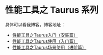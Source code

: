 # 性能工具之 Taurus 系列

具体可以看我博客，博客地址： 
- [性能工具之Taurus入门（安装篇）](https://zuozewei.blog.csdn.net/article/details/102719878)
- [性能工具之Taurus使用（入门篇）](https://zuozewei.blog.csdn.net/article/details/103742437)
- [性能工具之Taurus场景使用（进阶篇）](https://zuozewei.blog.csdn.net/article/details/103750226)
